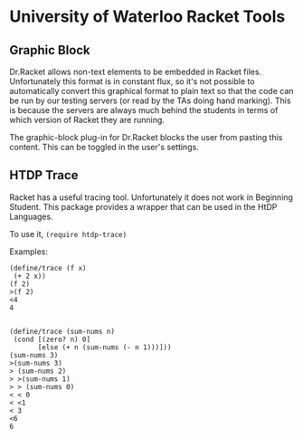 # University of Waterloo Racket Tools

## Graphic Block

Dr.Racket allows non-text elements to be embedded in Racket files.  
Unfortunately this format is in constant flux, so it's not possible
to automatically convert this graphical format to plain text so that the code can be run 
by our testing servers (or read by the TAs doing hand marking).  This is because the servers
are always much behind the students in terms of which version of Racket they are running.

The graphic-block plug-in for Dr.Racket blocks the user from pasting this content.  This can be 
toggled in the user's settings.

## HTDP Trace

Racket has a useful tracing tool.  Unfortunately it does not work in Beginning Student.
This package provides a wrapper that can be used in the HtDP Languages.

To use it, `(require htdp-trace)`

Examples:
```
(define/trace (f x)
 (+ 2 x))
(f 2)
>(f 2)
<4
4


(define/trace (sum-nums n)
 (cond [(zero? n) 0]
       [else (+ n (sum-nums (- n 1)))]))
(sum-nums 3)
>(sum-nums 3)
> (sum-nums 2)
> >(sum-nums 1)
> > (sum-nums 0)
< < 0
< <1
< 3
<6
6
```


